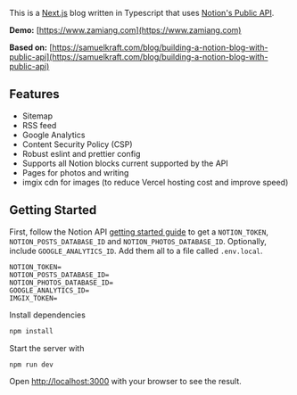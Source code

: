 This is a [Next.js](https://nextjs.org/) blog written in Typescript that uses [Notion's Public API](https://developers.notion.com).

**Demo:** [https://www.zamiang.com](https://www.zamiang.com)

**Based on:** [https://samuelkraft.com/blog/building-a-notion-blog-with-public-api](https://samuelkraft.com/blog/building-a-notion-blog-with-public-api)

## Features

- Sitemap
- RSS feed
- Google Analytics
- Content Security Policy (CSP)
- Robust eslint and prettier config
- Supports all Notion blocks current supported by the API
- Pages for photos and writing
- imgix cdn for images (to reduce Vercel hosting cost and improve speed)

## Getting Started

First, follow the Notion API [getting started guide](https://developers.notion.com/docs/getting-started) to get a `NOTION_TOKEN`, `NOTION_POSTS_DATABASE_ID` and `NOTION_PHOTOS_DATABASE_ID`. Optionally, include `GOOGLE_ANALYTICS_ID`. Add them all to a file called `.env.local`.

```
NOTION_TOKEN=
NOTION_POSTS_DATABASE_ID=
NOTION_PHOTOS_DATABASE_ID=
GOOGLE_ANALYTICS_ID=
IMGIX_TOKEN=
```

Install dependencies

```bash
npm install
```

Start the server with

```bash
npm run dev
```

Open [http://localhost:3000](http://localhost:3000) with your browser to see the result.
